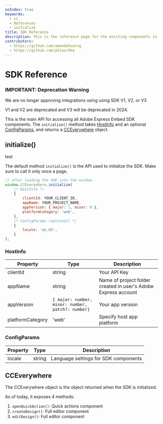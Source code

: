 ```yaml
---
noIndex: true
keywords:
  - v1
  - References
  - initialize
title: SDK Reference
description: This is the reference page for the existing components in the SDK.
contributors:
  - https://github.com/amandahuarng
  - https://github.com/pklaschka
--- 
```


# SDK Reference

<InlineAlert slots="text" repeat="3" variant="error"  />

### IMPORTANT: Deprecation Warning

We are no longer approving integrations using using SDK V1, V2, or V3

V1 and V2 are deprecated and V3 will be deprecated in 2024.

This is the main API for accessing all Adobe Express Embed SDK components. The `initialize()` method takes [HostInfo](#hostinfo) and an optional [ConfigParams](#configparams), and returns a [CCEverywhere](#cceverywhere) object.

## initialize()

test

The default method `initialize()` is the API used to initialize the SDK. Make sure to call it only once a page.

```js
// after loading the SDK into the window
window.CCEverywhere.initialize(
    /* HostInfo */
    {
        clientId: YOUR_CLIENT_ID,
        appName: YOUR_PROJECT_NAME,
        appVersion: { major: 1, minor: 0 },
        platformCategory: 'web', 
    },
    /* ConfigParams (optional) */
    {
        locale: 'en_US',
    }
);
```

### HostInfo

| Property         | Type                                              | Description                                                    |
| ---------------- | ------------------------------------------------- | -------------------------------------------------------------- |
| clientId         | string                                            | Your API Key                                                   |
| appName          | string                                            | Name of project folder created in user's Adobe Express account |
| appVersion       | `{ major: number, minor: number, patch?: number}` | Your app version                                               |
| platformCategory | 'web'                                             | Specify host app platform                                      |

### ConfigParams

| Property | Type   | Description                          |
| -------- | ------ | ------------------------------------ |
| locale   | string | Language settings for SDK components |

## CCEverywhere

The CCEverywhere object is the object returned when the SDK is initialized.

As of today, it exposes 4 methods:

1. `openQuickAction()`: Quick actions component
2. `createDesign()`: Full editor component
3. `editDesign()`: Full editor component
